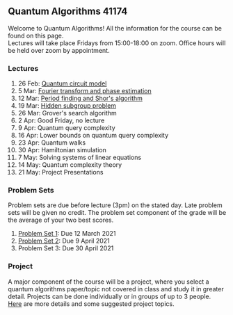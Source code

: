 ## Quantum Algorithms 41174

Welcome to Quantum Algorithms!  All the information for the course can be found on this page.  
Lectures will take place Fridays from 15:00-18:00 on zoom.  Office hours will be held 
over zoom by appointment.


### Lectures

1. 26 Feb: [Quantum circuit model](https://github.com/troyjlee/qalgo/blob/main/LECTURES/lec1.pdf)
2. 5 Mar: [Fourier transform and phase estimation](https://github.com/troyjlee/qalgo/blob/main/LECTURES/lec2-compressed.pdf)
3. 12 Mar: [Period finding and Shor's algorithm](https://github.com/troyjlee/qalgo/blob/main/LECTURES/lec3-compressed.pdf)
4. 19 Mar: [Hidden subgroup problem](https://github.com/troyjlee/qalgo/blob/main/LECTURES/lec4-compressed.pdf)
5. 26 Mar: Grover's search algorithm
6. 2 Apr: Good Friday, no lecture
7. 9 Apr: Quantum query complexity
8. 16 Apr: Lower bounds on quantum query complexity
9. 23 Apr: Quantum walks
10. 30 Apr: Hamiltonian simulation
11. 7 May: Solving systems of linear equations
12. 14 May: Quantum complexity theory
13. 21 May: Project Presentations

### Problem Sets
Problem sets are due before lecture (3pm) on the stated day.  Late problem sets will be given 
no credit.  The problem set component of the grade will be the average of your two best scores.
1. [Problem Set 1](https://github.com/troyjlee/qalgo/blob/main/PSETS/PS1/ps1.pdf): Due 12 March 2021
2. [Problem Set 2](https://github.com/troyjlee/qalgo/blob/main/PSETS/PS2/ps2.pdf): Due 9 April 2021
3. Problem Set 3: Due 30 April 2021


### Project
A major component of the course will be a project, where you select a quantum algorithms paper/topic not covered in class 
and study it in greater detail.  Projects can be done individually or in groups of up to 3 people.  
[Here](https://github.com/troyjlee/qalgo/blob/main/PROJECT/project.pdf) are more details and some suggested 
project topics.

